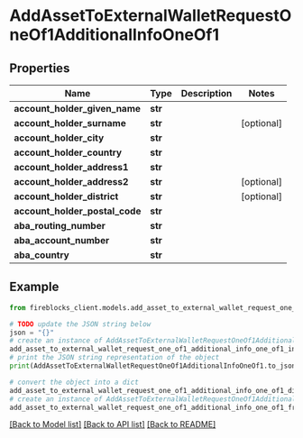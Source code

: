 # AddAssetToExternalWalletRequestOneOf1AdditionalInfoOneOf1


## Properties

Name | Type | Description | Notes
------------ | ------------- | ------------- | -------------
**account_holder_given_name** | **str** |  | 
**account_holder_surname** | **str** |  | [optional] 
**account_holder_city** | **str** |  | 
**account_holder_country** | **str** |  | 
**account_holder_address1** | **str** |  | 
**account_holder_address2** | **str** |  | [optional] 
**account_holder_district** | **str** |  | [optional] 
**account_holder_postal_code** | **str** |  | 
**aba_routing_number** | **str** |  | 
**aba_account_number** | **str** |  | 
**aba_country** | **str** |  | 

## Example

```python
from fireblocks_client.models.add_asset_to_external_wallet_request_one_of1_additional_info_one_of1 import AddAssetToExternalWalletRequestOneOf1AdditionalInfoOneOf1

# TODO update the JSON string below
json = "{}"
# create an instance of AddAssetToExternalWalletRequestOneOf1AdditionalInfoOneOf1 from a JSON string
add_asset_to_external_wallet_request_one_of1_additional_info_one_of1_instance = AddAssetToExternalWalletRequestOneOf1AdditionalInfoOneOf1.from_json(json)
# print the JSON string representation of the object
print(AddAssetToExternalWalletRequestOneOf1AdditionalInfoOneOf1.to_json())

# convert the object into a dict
add_asset_to_external_wallet_request_one_of1_additional_info_one_of1_dict = add_asset_to_external_wallet_request_one_of1_additional_info_one_of1_instance.to_dict()
# create an instance of AddAssetToExternalWalletRequestOneOf1AdditionalInfoOneOf1 from a dict
add_asset_to_external_wallet_request_one_of1_additional_info_one_of1_from_dict = AddAssetToExternalWalletRequestOneOf1AdditionalInfoOneOf1.from_dict(add_asset_to_external_wallet_request_one_of1_additional_info_one_of1_dict)
```
[[Back to Model list]](../README.md#documentation-for-models) [[Back to API list]](../README.md#documentation-for-api-endpoints) [[Back to README]](../README.md)



